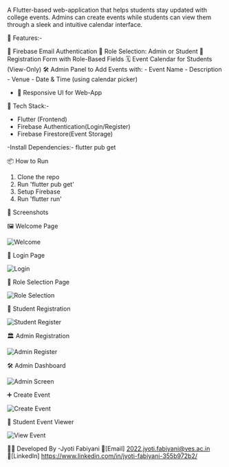 A Flutter-based web-application that helps students stay updated with college events. Admins can create events while students can view them through a sleek and intuitive calendar interface.

🚀 Features:-

 🔐 Firebase Email Authentication
 👤 Role Selection: Admin or Student
 🧾 Registration Form with Role-Based Fields
 🗓️ Event Calendar for Students (View-Only)
 🛠️ Admin Panel to Add Events with:
    - Event Name
    - Description
    - Venue
    - Date & Time (using calendar picker)
- 📱 Responsive UI for Web-App
 
🧪 Tech Stack:-

- Flutter (Frontend)
- Firebase Authentication(Login/Register)
- Firebase Firestore(Event Storage)
 
-Install Dependencies:-
   flutter pub get

📦 How to Run

 1. Clone the repo  
 2. Run 'flutter pub get' 
 3. Setup Firebase  
 4. Run 'flutter run'

 📸 Screenshots

   🖼️ Welcome Page

![Welcome](screenshots/WelcomePage.png)

   🔐 Login Page

![Login](screenshots/LoginPage.png)

   🧭 Role Selection Page

![Role Selection](screenshots/RoleSelectionPage.png)

   📝 Student Registration

![Student Register](screenshots/StudentRegister.png)

   🏛️ Admin Registration

![Admin Register](screenshots/AdminRegister.png)

   🛠️ Admin Dashboard

![Admin Screen](screenshots/AdminScreen.png)

   ➕ Create Event

![Create Event](screenshots/CreateEvent.png)

   📅 Student Event Viewer
   
![View Event](screenshots/ViewEvent.png)

👩‍💻 Developed By
   -Jyoti Fabiyani 
 📧[Email] 2022.jyoti.fabiyani@ves.ac.in
 🔗[LinkedIn] https://www.linkedin.com/in/jyoti-fabiyani-355b972b2/

